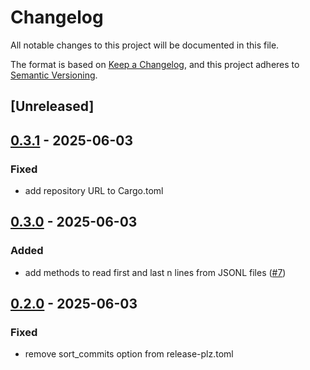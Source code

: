 # Changelog

All notable changes to this project will be documented in this file.

The format is based on [Keep a Changelog](https://keepachangelog.com/en/1.0.0/),
and this project adheres to [Semantic Versioning](https://semver.org/spec/v2.0.0.html).

## [Unreleased]

## [0.3.1](https://github.com/gpmcp/async-jsonl/compare/v0.3.0...v0.3.1) - 2025-06-03

### Fixed

- add repository URL to Cargo.toml

## [0.3.0](https://github.com/gpmcp/async-jsonl/compare/v0.2.0...v0.3.0) - 2025-06-03

### Added

- add methods to read first and last n lines from JSONL files ([#7](https://github.com/gpmcp/async-jsonl/pull/7))

## [0.2.0](https://github.com/gpmcp/async-jsonl/compare/v0.1.0...v0.2.0) - 2025-06-03

### Fixed

- remove sort_commits option from release-plz.toml
